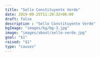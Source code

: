 ```yaml
---
title: "Sello Constituyente Verde"
date: 2019-09-25T11:28:32+06:00
draft: false
description : "Sello Constituyente Verde"
bgImage: "images/bg/bg-3.jpg"
image: "images/about/sello-verde.jpg"
goal: "$1"
raised: "$1"
type: "causes"
---
```




